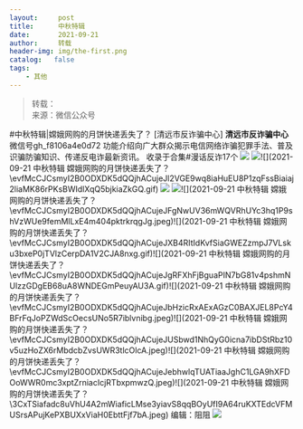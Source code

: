 ```yaml
---
layout:     post
title:      中秋特辑
date:       2021-09-21
author:     转载
header-img: img/the-first.png
catalog:   false
tags:
    - 其他
---
```


<blockquote><p>转载：<br>
来源：微信公众号</p></blockquote>

#中秋特辑|嫦娥网购的月饼快递丢失了？
[清远市反诈骗中心]
**清远市反诈骗中心**
微信号gh_f8106a4e0d72
功能介绍向广大群众揭示电信网络诈骗犯罪手法、普及识骗防骗知识、传递反电诈最新资讯。
收录于合集#漫话反诈17个
![]({{site.baseurl}}/postimg/3CxTSiafadcic5zyXUfbXLUClzlpaoknCpV4bErPg2kuuS97hoJJbNCtFOVZ9X0j5W26HDaregC5kibiaLGl8CPr9A.gif)
![]({{site.baseurl}}/postimg/evfMcCJCsmyI2B0ODXDK5dQQjhACujeJemlOklKLYAWHcPM2JsQZsqCDKECah3UsqXuFG21Mv3EnkSyD9oBgHA.jpeg)![](2021-09-21
中秋特辑
嫦娥网购的月饼快递丢失了？\\evfMcCJCsmyI2B0ODXDK5dQQjhACujeJl2VGE9wq8iaHuEU8P1zqFssBiaiaj2liaMK86rPKsBWIdlXqQ5bjkiaZkGQ.gif)
![]({{site.baseurl}}/postimg/evfMcCJCsmyI2B0ODXDK5dQQjhACujeJ4F29kuDdk4onfiaYnIM0ichyr3ribIlu64mvRpYJEXttiaiaCKZ4PKknFaA.jpeg)
![]({{site.baseurl}}/postimg/evfMcCJCsmyI2B0ODXDK5dQQjhACujeJErLNdRBx92DmU0U7m2vUTa65uPrgpfvjFnVcTSr6dBPQlzDxpmNK5g.jpeg)![](2021-09-21
中秋特辑
嫦娥网购的月饼快递丢失了？\\evfMcCJCsmyI2B0ODXDK5dQQjhACujeJFgNwUV36mWQVRhUYc3hq1P9shVzWUe9femMlLxE4m404pktrkrqgJg.jpeg)![](2021-09-21
中秋特辑
嫦娥网购的月饼快递丢失了？\\evfMcCJCsmyI2B0ODXDK5dQQjhACujeJXB4RItIdKvfSiaGWEZzmpJ7VLsku3bxeP0jTVlzCerpDA1V2CJA8nxg.gif)![](2021-09-21
中秋特辑
嫦娥网购的月饼快递丢失了？\\evfMcCJCsmyI2B0ODXDK5dQQjhACujeJgRFXhFjBguaPIN7bG81v4pshmNUlzzGDgEB68uA8WNDEGmPeuyAU3A.gif)![](2021-09-21
中秋特辑
嫦娥网购的月饼快递丢失了？\\evfMcCJCsmyI2B0ODXDK5dQQjhACujeJbHzicRxAExAGzC0BAXJEL8PcY4BFrFqJoPZWdScOecsUNo5R7iblvnibg.jpeg)![](2021-09-21
中秋特辑
嫦娥网购的月饼快递丢失了？\\evfMcCJCsmyI2B0ODXDK5dQQjhACujeJUSbwd1NhQyG0icna7ibDStRbz10v5uzHoZX6rMbdcbZvsUWR3tlcOlcA.jpeg)![](2021-09-21
中秋特辑
嫦娥网购的月饼快递丢失了？\\evfMcCJCsmyI2B0ODXDK5dQQjhACujeJebhwlqTUATiaaJghC1LGA9hXFDOoWWR0mc3xptZrniacIcjRTbxpmwzQ.jpeg)![](2021-09-21
中秋特辑
嫦娥网购的月饼快递丢失了？\\3CxTSiafadc8uVhU4A2mWiaficLMse3yiavS8qqBOyUfI9A64ruKXTEdcVFMUSrsAPujKePXBUXxViaH0EbttFjf7bA.jpeg)
编辑：阻阻
![]({{site.baseurl}}/postimg/3CxTSiafadcic5zyXUfbXLUClzlpaoknCpErldQhhamfG7KH1qHGrr3icT9iaAoE1B4noSO7EewO2k8fys5pMuaoog.gif)
